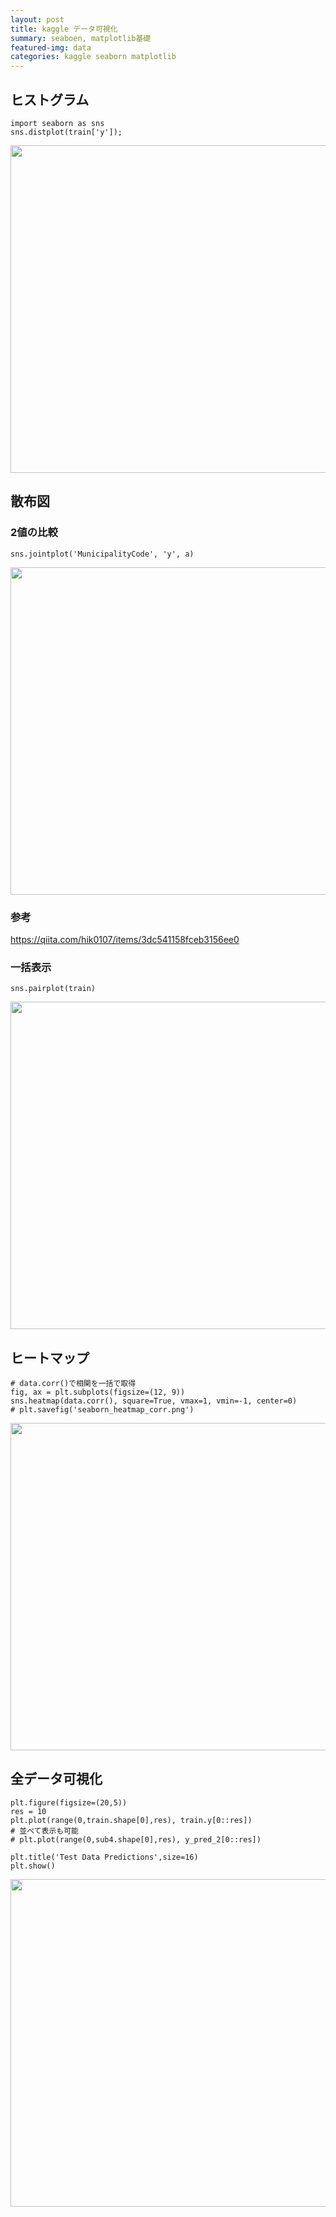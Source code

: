 ```yaml
---
layout: post
title: kaggle データ可視化
summary: seaboen, matplotlib基礎
featured-img: data
categories: kaggle seaborn matplotlib
---
```


## ヒストグラム
```
import seaborn as sns
sns.distplot(train['y']);
```

<img width="524" alt="" src="{{ site.url }}{{ site.baseurl }}/assets/img/posts/ヒストグラム.png">

## 散布図
### 2値の比較
```
sns.jointplot('MunicipalityCode', 'y', a)
```
<img width="524" alt="" src="{{ site.url }}{{ site.baseurl }}/assets/img/posts/散布図2.png">

### 参考
https://qiita.com/hik0107/items/3dc541158fceb3156ee0


### 一括表示
```
sns.pairplot(train)
```
<img width="524" alt="" src="{{ site.url }}{{ site.baseurl }}/assets/img/posts/散布図一括.png">

## ヒートマップ
```
# data.corr()で相関を一括で取得
fig, ax = plt.subplots(figsize=(12, 9)) 
sns.heatmap(data.corr(), square=True, vmax=1, vmin=-1, center=0)
# plt.savefig('seaborn_heatmap_corr.png')
```
<img width="524" alt="" src="{{ site.url }}{{ site.baseurl }}/assets/img/posts/ヒートマップ.png">

## 全データ可視化
```
plt.figure(figsize=(20,5))
res = 10
plt.plot(range(0,train.shape[0],res), train.y[0::res])
# 並べて表示も可能
# plt.plot(range(0,sub4.shape[0],res), y_pred_2[0::res])

plt.title('Test Data Predictions',size=16)
plt.show()
```
<img width="524" alt="" src="{{ site.url }}{{ site.baseurl }}/assets/img/posts/全データ.png">
